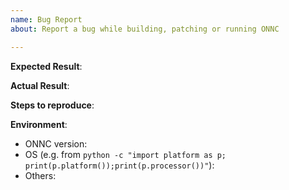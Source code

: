 ```yaml
---
name: Bug Report
about: Report a bug while building, patching or running ONNC

---
```


**Expected Result**:

**Actual Result**:

**Steps to reproduce**:

**Environment**:

- ONNC version:
- OS (e.g. from `python -c "import platform as p; print(p.platform());print(p.processor())"`):
- Others:


